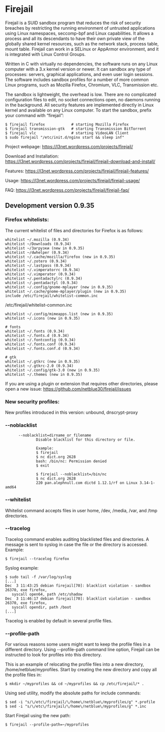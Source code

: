 # Firejail

Firejail is a SUID sandbox program that reduces the risk of security breaches by restricting
the running environment of untrusted applications using Linux namespaces, seccomp-bpf
and Linux capabilities. It allows a process and all its descendants to have their own private
view of the globally shared kernel resources, such as the network stack, process table, mount table.
Firejail can work in a SELinux or AppArmor environment, and it is integrated with Linux Control Groups.

Written in C with virtually no dependencies, the software runs on any Linux computer with a 3.x kernel
version or newer. It can sandbox any type of processes: servers, graphical applications, and even
user login sessions. The software includes sandbox profiles for a number of more common Linux programs,
such as Mozilla Firefox, Chromium, VLC, Transmission etc.

The sandbox is lightweight, the overhead is low. There are no complicated configuration files to edit,
no socket connections open, no daemons running in the background. All security features are
implemented directly in Linux kernel and available on any Linux computer. To start the sandbox,
prefix your command with “firejail”:

`````
$ firejail firefox            # starting Mozilla Firefox
$ firejail transmission-gtk   # starting Transmission BitTorrent 
$ firejail vlc                # starting VideoLAN Client
$ sudo firejail "/etc/init.d/nginx start && sleep inf"
`````
Project webpage: https://l3net.wordpress.com/projects/firejail/

Download and Installation: https://l3net.wordpress.com/projects/firejail/firejail-download-and-install/

Features: https://l3net.wordpress.com/projects/firejail/firejail-features/

Usage: https://l3net.wordpress.com/projects/firejail/firejail-usage/

FAQ: https://l3net.wordpress.com/projects/firejail/firejail-faq/

## Development version 0.9.35

### Firefox whitelists:

The current whitelist of files and directories for Firefox is as follows:
`````
whitelist ~/.mozilla (0.9.34)
whitelist ~/Downloads (0.9.34)
whitelist ~/Загрузки (new in 0.9.35)
whitelist ~/dwhelper (0.9.34)
whitelist ~/.cache/mozilla/firefox (new in 0.9.35)
whitelist ~/.zotero (0.9.34)
whitelist ~/.lastpass (0.9.34)
whitelist ~/.vimperatorrc (0.9.34)
whitelist ~/.vimperator (0.9.34)
whitelist ~/.pentadactylrc (0.9.34)
whitelist ~/.pentadactyl (0.9.34)
whitelist ~/.config/gnome-mplayer (new in 0.9.35)
whitelist ~/.cache/gnome-mplayer/plugin (new in 0.9.35)
include /etc/firejail/whitelist-common.inc
`````
/etc/firejail/whitelist-common.inc
`````
whitelist ~/.config/mimeapps.list (new in 0.9.35)
whitelist ~/.icons (new in 0.9.35)

# fonts
whitelist ~/.fonts (0.9.34)
whitelist ~/.fonts.d (0.9.34)
whitelist ~/.fontconfig (0.9.34)
whitelist ~/.fonts.conf (0.9.34)
whitelist ~/.fonts.conf.d (0.9.34)

# gtk
whitelist ~/.gtkrc (new in 0.9.35)
whitelist ~/.gtkrc-2.0 (0.9.34)
whitelist ~/.config/gtk-3.0 (new in 0.9.35)
whitelist ~/.themes (new in 0.9.35)
`````
If you are using a plugin or extension that requires other directories, please open a new issue: https://github.com/netblue30/firejail/issues

### New security profiles:
New profiles introduced in this version: unbound, dnscrypt-proxy

### --noblacklist
`````
      --noblacklist=dirname_or_filename
              Disable blacklist for this directory or file.

              Example:
              $ firejail
              $ nc dict.org 2628
              bash: /bin/nc: Permission denied
              $ exit

              $ firejail --noblacklist=/bin/nc
              $ nc dict.org 2628
              220 pan.alephnull.com dictd 1.12.1/rf on Linux 3.14-1-amd64
`````

### --whitelist

Whitelist command accepts files in user home, /dev, /media, /var, and /tmp directories.

### --tracelog

Tracelog command enables auditing blacklisted files and directories. A message
is sent to syslog in case the file or the directory is accessed. Example:
`````
$ firejail --tracelog firefox
`````
Syslog example:
`````
$ sudo tail -f /var/log/syslog
[...]
Dec  3 11:43:25 debian firejail[70]: blacklist violation - sandbox 26370, exe firefox,
   syscall open64, path /etc/shadow
Dec  3 11:46:17 debian firejail[70]: blacklist violation - sandbox 26370, exe firefox,
   syscall opendir, path /boot
[...]
`````
Tracelog is enabled by default in several profile files.

### --profile-path
For  various reasons some users might want to keep the profile files in
a different directory.  Using --profile-path command line option,
Firejail can be instructed to look for profiles into this directory.

This  is  an  example of relocating the profile files into a new directory,
/home/netblue/myprofiles. Start by creating the new directory and
copy all the profile files in:
`````
$ mkdir ~/myprofiles && cd ~/myprofiles && cp /etc/firejail/* .
`````
Using sed utility, modify the absolute paths for include commands:
`````
$ sed -i "s/\/etc\/firejail/\/home\/netblue\/myprofiles/g" *.profile
$ sed -i "s/\/etc\/firejail/\/home\/netblue\/myprofiles/g" *.inc
`````
Start Firejail using the new path:
`````
$ firejail --profile-path=~/myprofiles
`````
